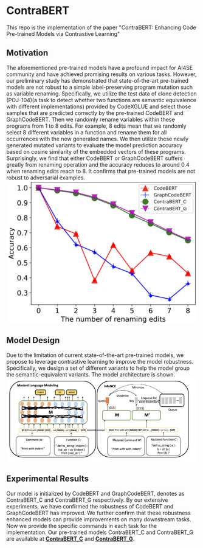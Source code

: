 # ContraBERT
This repo is the implementation of the paper "ContraBERT: Enhancing Code Pre-trained Models via Contrastive Learning"
## Motivation
The aforementioned pre-trained models have a profound impact for AI4SE community and have achieved promising results on various tasks. 
However, our preliminary study has demonstrated that state-of-the-art pre-trained models are not robust to a simple label-preserving program mutation such as variable renaming. 
Specifically, we utilize the test data of clone detection (POJ-104)(a task to detect whether two functions are semantic equivalence with different implementations) provided by CodeXGLUE 
and select those samples that are predicted correctly by the pre-trained CodeBERT and GraphCodeBERT. 
Then we randomly rename variables within these programs from 1 to 8 edits. For example, 8 edits mean that we randomly select 8 different variables in a function and rename them for all occurrences with the new generated names. 
We then utilize these newly generated mutated variants to evaluate the model prediction accuracy based on cosine similarity of the embedded vectors of these programs. 
Surprisingly, we find that either CodeBERT or GraphCodeBERT suffers greatly from renaming operation and the accuracy reduces to around 0.4 when renaming edits reach to 8.
It confirms that pre-trained models are not robust to adversarial examples. 
![Fig dversarial attacks on clone detection(POJ-104).](images/robust_mutations.png)
## Model Design
Due to the limitation of current state-of-the-art pre-trained models, we propose to leverage
contrastive learning to improve the model robustness. Specifically, we design a set of different
variants to help the model group the semantic-equivalent variants. The model architecture is shown.
![Fig model design.](images/model_design.png)
## Experimental Results
Our model is initialized by CodeBERT and GraphCodeBERT, denotes as ContraBERT_C and ContraBERT_G respectively.
By our extensive experiments, we have confirmed the robustness of CodeBERT and GraphCodeBERT has improved. 
We further confirm that these robustness enhanced models can provide improvements on many downstream tasks.
Now we provide the specific commands in each task for the implementation. Our pre-trained models ContraBERT_C and
ContraBERT_G are available at **[ContraBERT_C](https://drive.google.com/drive/u/1/folders/1F-yIS-f84uJhOCzvGWdMaOeRdLsVWoxN)** and **[ContraBERT_G](https://drive.google.com/drive/u/1/folders/1t8VX6aYchpJolbH4mkhK3IQGzyHrDD3C)**.
